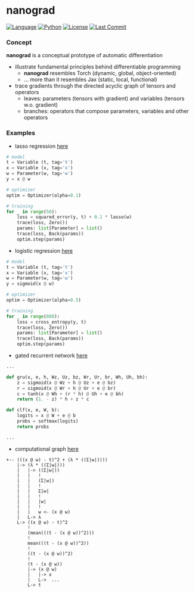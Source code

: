 # nanograd

[![Language](https://img.shields.io/github/languages/top/zackxzhang/nanograd)](https://github.com/zackxzhang/nanograd)
[![Python](https://img.shields.io/pypi/pyversions/nanograd)](https://www.python.org)
[![License](https://img.shields.io/github/license/zackxzhang/nanograd)](https://opensource.org/licenses/BSD-3-Clause)
[![Last Commit](https://img.shields.io/github/last-commit/zackxzhang/nanograd)](https://github.com/zackxzhang/nanograd)


### Concept
**nanograd** is a conceptual prototype of automatic differentiation

- illustrate fundamental principles behind differentiable programming
    - **nanograd** resembles Torch (dynamic, global, object-oriented)
    - ... more than it resembles Jax (static, local, functional)
- trace gradients through the directed acyclic graph of tensors and operators
    - leaves: parameters (tensors with gradient) and variables (tensors w.o. gradient)
    - branches: operators that compose parameters, variables and other operators


### Examples
- lasso regression [here](./ols.py)
```python
# model
t = Variable (t, tag='t')
x = Variable (x, tag='x')
w = Parameter(w, tag='w')
y = x @ w

# optimizer
optim = Optimizer(alpha=0.1)

# training
for _ in range(50):
    loss = squared_error(y, t) + 0.1 * lasso(w)
    trace(loss, Zero())
    params: list[Parameter] = list()
    trace(loss, Back(params))
    optim.step(params)
```
- logistic regression [here](./glm.py)
```python
# model
t = Variable (t, tag='t')
x = Variable (x, tag='x')
w = Parameter(w, tag='w')
y = sigmoid(x @ w)

# optimizer
optim = Optimizer(alpha=0.5)

# training
for _ in range(800):
    loss = cross_entropy(y, t)
    trace(loss, Zero())
    params: list[Parameter] = list()
    trace(loss, Back(params))
    optim.step(params)
```
- gated recurrent network [here](./gru.py)
```python
...

def gru(x, e, h, Wz, Uz, bz, Wr, Ur, br, Wh, Uh, bh):
    z = sigmoid(x @ Wz + h @ Uz + e @ bz)
    r = sigmoid(x @ Wr + h @ Ur + e @ br)
    c = tanh(x @ Wh + (r * h) @ Uh + e @ bh)
    return (1. - z) * h + z * c

def clf(x, e, W, b):
    logits = x @ W + e @ b
    probs = softmax(logits)
    return probs

...
```
- computational graph [here](./vis.py)
```
+-- (((x @ w) - t)^2 + (λ * ((Σ|w|))))
    |-> (λ * ((Σ|w|)))
    |   |-> ((Σ|w|))
    |   |   !
    |   |   (Σ|w|)
    |   |   !
    |   |   Σ|w|
    |   |   !
    |   |   |w|
    |   |   !
    |   |   w <- (x @ w)
    |   L-> λ
    L-> ((x @ w) - t)^2
        !
        (mean(((t - (x @ w))^2)))
        !
        mean(((t - (x @ w))^2))
        !
        ((t - (x @ w))^2)
        !
        (t - (x @ w))
        |-> (x @ w)
        |   |-> x
        |   L->  ...
        L-> t
```
